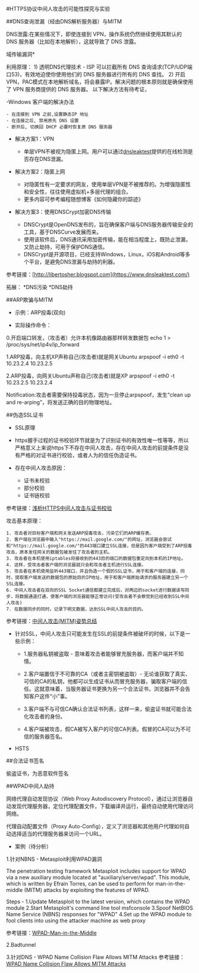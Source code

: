 #HTTPS协议中间人攻击的可能性探究与实验

##DNS查询泄漏（经由DNS解析服务器）与MITM

DNS泄露:在某些情况下，即使连接到 VPN，操作系统仍然继续使用其默认的 DNS 服务器（比如在本地解析），这就导致了 DNS 泄露。

域传输漏洞*

利用原理：
    1) 透明DNS代理技术 - ISP 可以拦截所有 DNS 查询请求(TCP/UDP端口53)，有效地迫使你使用他们的 DNS 服务器进行所有的 DNS 查找。
    2) 开启VPN，PAC模式在本地解析域名，将会暴露IP。解决问题的根本原则就是确保使用了 VPN 服务商提供的 DNS 服务器。
以下解决方法有待考证，

-Windows 客户端的解决办法

    - 在连接到 VPN 之前,设置静态IP 地址
    - 在连接之后, 禁用原先 DNS 设置 
    - 断开后, 切换回 DHCP 必要时恢复原 DNS 服务器

- 解决方案1：VPN
    - 单层VPN不被视为隐匿上网。用户可以通过[dnsleaktest](https://www.dnsleaktest.com/)提供的在线检测是否存在DNS泄漏。

- 解决方案2：隐匿上网
    - 对隐匿性有一定要求的网友，使用单层VPN是不被推荐的。为增强隐匿性和安全性，往往使用虚拟机+多层代理的组合。
    - 更多内容可参考编程随想博客《如何隐藏你的踪迹》

- 解决方案3：使用DNSCrypt加密DNS传输   
    - DNSCrypt是OpenDNS发布的，旨在确保客户端与DNS服务器传输安全的工具，基于DNSCurve发展而来。
    - 使用该软件后，DNS通讯采用加密传输，能在相当程度上，既防止泄漏，又防止劫持，可用于保护DNS通信。
    - DNSCrypt是开源项目，已经支持Windows，Linux，iOS和Android等多个平台，是避免DNS泄漏与劫持的利器。

参考链接：[http://libertosher.blogspot.com](https://www.dnsleaktest.com/)

拓展：
*DNS污染
*DNS劫持


##ARP欺骗与MITM

- 示例：ARP投毒(双向)

- 实际操作命令：

0.开启端口转发，（攻击者）允许本机像路由器那样转发数据包
echo 1 > /proc/sys/net/ip4v/ip_forward

1.ARP投毒，向主机XP声称自己(攻击者)就是网关Ubuntu 
arpspoof -i eth0 -t 10.23.2.4 10.23.2.5 

2.ARP投毒，向网关Ubuntu声称自己(攻击者)就是XP 
arpspoof -i eth0 -t 10.23.2.5 10.23.2.4

Notification:攻击者需要保持投毒状态，因为一旦停止arpspoof，发生“clean up and re-arping”，将发送正确的目的物理地址。
  
##伪造SSL证书

- SSL原理

- https握手过程的证书校验环节就是为了识别证书的有效性唯一性等等，所以严格意义上来说https下不存在中间人攻击，存在中间人攻击的前提条件是没有严格的对证书进行校验，或者人为的信任伪造证书。

- 存在中间人攻击原因：
    - 证书未校验
    - 部分校验
     - 证书链校验

参考链接：[浅析HTTPS中间人攻击与证书校验](www.evil0x.com/posts/26569.html)

攻击基本原理：

    1. 攻击者对目标客户端和网关发送ARP投毒攻击，污染它们的ARP缓存表。
    2. 客户端在浏览器中输入"https://mail.google.com/"的网址，浏览器会尝试和"https://mail.google.com/"的443端口建立SSL连接，但是因为客户端受到了ARP投毒攻击，原本发往网关的数据包被发往了攻击者的主机。
    3. 攻击者在本机使用iptables将接收到的443目的端口的数据包重定向到本机的IP地址。
    4. 这样，受攻击者客户端的浏览器就只会和攻击者主机进行SSL连接。
    5. 攻击者在本机使用监听443端口，并且伪造一个假的SSL证书，用于和客户端的连接，同时，提取客户端发送的数据包的原始目的IP地址，用于和客户端原始请求的服务器建立另一个SSL连接。
    6. 中间人攻击者在双向的SSL Socket通信都建立完成后，对两边的socket进行数据读写同步，将数据通道打通，使客户端的浏览器能够正常访问(受攻击者不会察觉到已经收到SSL中间人攻击)
    7. 在数据同步的同时，记录下明文数据，达到SSL中间人攻击的目的。

参考链接：[中间人攻击(MITM)姿势总结](http://www.cnblogs.com/LittleHann/p/3735602.html)

- 针对SSL，中间人攻击只可能发生在SSL的前提条件被破坏的时候，以下是一些示例：

    - 1.服务器私钥被盗取 - 意味着攻击者能够冒充服务器，而客户端并不知情。

    - 2.客户端置信于不可靠的CA（或者主密钥被盗取）- 无论谁获取了真实、可信的CA的私钥，他都可以生成证书从而冒充服务器，骗取客户端的信任。这就意味着，当服务器证书更换为另一个合法证书，浏览器并不会告知客户这件“小”事。

    - 3.客户端不与可信CA确认合法证书列表，这样一来，偷盗证书就可能合法化攻击者的身份。

    - 4.客户端被攻击，假CA被写入客户的可信CA列表。假冒的CA可以为不可信的服务器签名。
    
- HSTS

##合法证书签名


偷盗证书，为恶意软件签名


##WPAD中间人劫持

网络代理自动发现协议（Web Proxy Autodiscovery Protocol），通过让浏览器自动发现代理服务器，定位代理配置文件，下载编译并运行，最终自动使用代理访问网络。

代理自动配置文件（Proxy Auto-Config），定义了浏览器和其他用户代理如何自动选择适当的代理服务器来访问一个URL。


- 案例（待分析）

1.针对NBNS - Metasploit利用WPAD漏洞

The penetration testing framework Metasploit includes support for WPAD via a new auxiliary module located at "auxiliary/server/wpad". This module, which is written by Efrain Torres, can be used to perform for man-in-the-middle (MITM) attacks by exploiting the features of WPAD. 

Steps - 
    1.Update Metasploit to the latest version, which contains the WPAD module 
    2.Start Metasploit's command line tool msfconsole
    3.Spoof NetBIOS Name Service (NBNS) responses for "WPAD"
    4.Set up the WPAD module to fool clients into using the attacker machine as web proxy

参考链接：[WPAD-Man-in-the-Middle](http://www.netresec.com/?page=Blog&month=2012-07&post=WPAD-Man-in-the-Middle)

2.Badtunnel

3.针对DNS - WPAD Name Collision Flaw Allows MITM Attacks 
参考链接：[WPAD Name Collision Flaw Allows MITM Attacks](http://www.securityweek.com/wpad-name-collision-flaw-allows-mitm-attacks)
